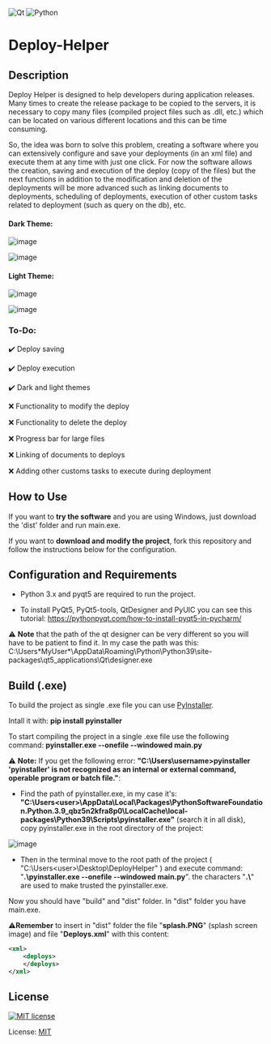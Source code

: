 ![Qt](https://img.shields.io/badge/Qt-%23217346.svg?style=for-the-badge&logo=Qt&logoColor=white)
![Python](https://img.shields.io/badge/python-%2314354C.svg?style=for-the-badge&logo=python&logoColor=white)


# Deploy-Helper

## Description

Deploy Helper is designed to help developers during application releases. Many times to create the release package to be copied to the servers, it is necessary to copy many files (compiled project files such as .dll, etc.) which can be located on various different locations and this can be time consuming.

So, the idea was born to solve this problem, creating a software where you can extensively configure and save your deployments (in an xml file) and execute them at any time with just one click. For now the software allows the creation, saving and execution of the deploy (copy of the files) but the next functions in addition to the modification and deletion of the deployments will be more advanced such as linking documents to deployments, scheduling of deployments, execution of other custom tasks related to deployment (such as query on the db), etc.

#### Dark Theme:


![image](https://user-images.githubusercontent.com/63566699/129180544-814935b7-572f-4e73-a973-9acbad2b1a6e.png)


![image](https://user-images.githubusercontent.com/63566699/129180604-cb622a07-41e4-4036-834c-dd0d8efb6438.png)


#### Light Theme:


![image](https://user-images.githubusercontent.com/63566699/129180682-04adf6b1-1ddc-42a7-add2-96af3e2f523f.png)


![image](https://user-images.githubusercontent.com/63566699/129180751-1866e58a-891d-474b-9339-e57a8220cd16.png)


### To-Do:


✔️	 Deploy saving

✔️	 Deploy execution

✔️	 Dark and light themes

❌	Functionality to modify the deploy

❌	Functionality to delete the deploy

❌	Progress bar for large files

❌	Linking of documents to deploys

❌	Adding other customs tasks to execute during deployment


## How to Use

If you want to **try the software** and you are using Windows, just download the 'dist' folder and run main.exe.

If you want to **download and modify the project**, fork this repository and follow the instructions below for the configuration.


## Configuration and Requirements

- Python 3.x and pyqt5 are required to run the project.

- To install PyQt5, PyQt5-tools, QtDesigner and PyUIC you can see this tutorial: https://pythonpyqt.com/how-to-install-pyqt5-in-pycharm/

:warning: **Note** that the path of the qt designer can be very different so you will have to be patient to find it. In my case the path was this: C:\Users\*MyUser*\AppData\Roaming\Python\Python39\site-packages\qt5_applications\Qt\designer.exe

## Build (.exe)

To build the project as single .exe file you can use [PyInstaller](http://www.pyinstaller.org/). 

Intall it with: **pip install pyinstaller**
  
To start compiling the project in a single .exe file use the following command: **pyinstaller.exe --onefile --windowed main.py**

:warning: **Note:** If you get the following error: **"C:\Users\username>pyinstaller 'pyinstaller' is not recognized as an internal or external command, operable program or batch file."**:

- Find the path of pyinstaller.exe, in my case it's: **"C:\Users\<user>\AppData\Local\Packages\PythonSoftwareFoundation.Python.3.9_qbz5n2kfra8p0\LocalCache\local-packages\Python39\Scripts\pyinstaller.exe"** (search it in all disk), copy pyinstaller.exe in the root directory of the project:

![image](https://user-images.githubusercontent.com/63566699/129062713-b24f92bc-5167-4c0e-9f53-3f9774a50064.png)

- Then in the terminal move to the root path of the project ( "C:\Users\<user>\Desktop\DeployHelper" ) and execute command: "**.\pyinstaller.exe --onefile --windowed main.py**". the characters "**.\\**" are used to make trusted the pyinstaller.exe.

Now you should have "build" and "dist" folder. In "dist" folder you have main.exe.

⚠️**Remember** to insert in "dist" folder the file "**splash.PNG**" (splash screen image) and file "**Deploys.xml**" with this content:
~~~ xml
<xml>
	<deploys>
	</deploys>
</xml>
~~~

## License 

[![MIT license](https://img.shields.io/badge/License-MIT-blue.svg)](https://lbesson.mit-license.org/)


License: [MIT](https://github.com/albino98/deploy-helper/blob/main/LICENSE)
